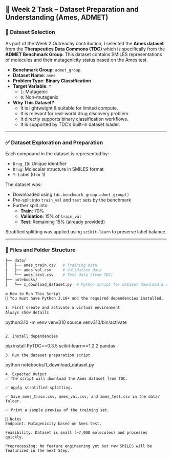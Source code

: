 ## 🧪 Week 2 Task – Dataset Preparation and Understanding (Ames, ADMET)

### 📌 Dataset Selection

As part of the Week 2 Outreachy contribution, I selected the **Ames dataset** from the **Therapeutics Data Commons (TDC)** which is specifically from the **ADMET Benchmark Group**. This dataset contains SMILES representations of molecules and their mutagenicity status based on the Ames test.

- **Benchmark Group**: `admet_group`
- **Dataset Name**: `ames`
- **Problem Type**: **Binary Classification**
- **Target Variable**: `Y`  
  - `1`: Mutagenic  
  - `0`: Non-mutagenic
- **Why This Dataset?**
  - It is lightweight & suitable for limited compute.
  - It is relevant for real-world drug discovery problem.
  - It directly supports binary classification workflows.
  - It is supported by TDC’s built-in dataset loader.

---

### ✅ Dataset Exploration and Preparation

Each compound in the dataset is represented by:
- `Drug_ID`: Unique identifier
- `Drug`: Molecular structure in SMILES format
- `Y`: Label (0 or 1)

The dataset was:
- Downloaded using `tdc.benchmark_group.admet_group()`
- Pre-split into `train_val` and `test` sets by the benchmark
- Further split into:
  - **Train**: 70%
  - **Validation**: 15% of `train_val`
  - **Test**: Remaining 15% (already provided)

Stratified splitting was applied using `scikit-learn` to preserve label balance.

---

### 📁 Files and Folder Structure

```bash
├── data/
│   ├── ames_train.csv   # Training data
│   ├── ames_val.csv     # Validation data
│   └── ames_test.csv    # Test data (from TDC)
├── notebooks/
│   └── 1_download_dataset.py  # Python script for dataset download & split

⚙️ How to Run This Script
📌 You must have Python 3.10+ and the required dependencies installed.

1. First create and activate a virtual environment
Always show details

```
python3.10 -m venv venv310
source venv310/bin/activate
```

2. Install dependencies
```
pip install PyTDC==0.3.5 scikit-learn==1.2.2 pandas
```
3. Run the dataset preparation script
```
python notebooks/1_download_dataset.py
```
4. Expected Output
✅ The script will download the Ames dataset from TDC.

✅ Apply stratified splitting.

✅ Save ames_train.csv, ames_val.csv, and ames_test.csv in the data/ folder.

✅ Print a sample preview of the training set.

🧠 Notes
Endpoint: Mutagenicity based on Ames test.

Feasibility: Dataset is small (~7,000 molecules) and processes quickly.

Preprocessing: No feature engineering yet but raw SMILES will be featurized in the next Step.